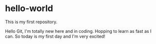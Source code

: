 # hello-world
This is my first repository.

Hello Git, I'm totally new here and in coding. Hopping to learn as fast as I can. So today is my first day and I'm very excited!
